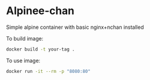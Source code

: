 Alpinee-chan
==================

Simple alpine container with basic nginx+nchan installed

To build image:
```sh
docker build -t your-tag .
```
To use image:
```sh
docker run -it --rm -p "8080:80"
```
